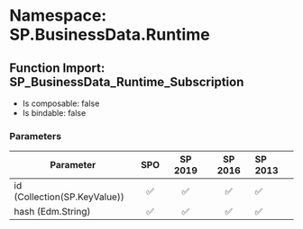 # Namespace: SP.BusinessData.Runtime

## Function Import: SP_BusinessData_Runtime_Subscription

- Is composable: false
- Is bindable: false

### Parameters

Parameter | SPO | SP 2019 | SP 2016 | SP 2013
----------|:---:|:-------:|:-------:|:-------
id (Collection(SP.KeyValue)) | ✅ | ✅ | ✅ | ✅
hash (Edm.String) | ✅ | ✅ | ✅ | ✅
